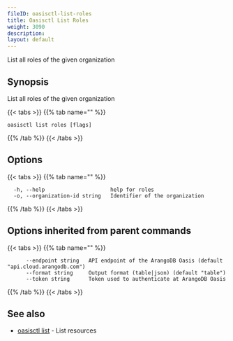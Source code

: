 ```yaml
---
fileID: oasisctl-list-roles
title: Oasisctl List Roles
weight: 3090
description: 
layout: default
---
```

List all roles of the given organization

## Synopsis

List all roles of the given organization

{{< tabs >}}
{{% tab name="" %}}
```
oasisctl list roles [flags]
```
{{% /tab %}}
{{< /tabs >}}

## Options

{{< tabs >}}
{{% tab name="" %}}
```
  -h, --help                     help for roles
  -o, --organization-id string   Identifier of the organization
```
{{% /tab %}}
{{< /tabs >}}

## Options inherited from parent commands

{{< tabs >}}
{{% tab name="" %}}
```
      --endpoint string   API endpoint of the ArangoDB Oasis (default "api.cloud.arangodb.com")
      --format string     Output format (table|json) (default "table")
      --token string      Token used to authenticate at ArangoDB Oasis
```
{{% /tab %}}
{{< /tabs >}}

## See also

* [oasisctl list]()	 - List resources

